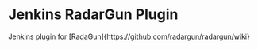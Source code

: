 Jenkins RadarGun Plugin
=======================
Jenkins plugin for [RadaGun]{https://github.com/radargun/radargun/wiki}